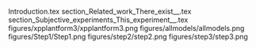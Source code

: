 Introduction.tex
section_Related_work_There_exist__.tex
section_Subjective_experiments_This_experiment__.tex
figures/xpplantform3/xpplantform3.png
figures/allmodels/allmodels.png
figures/Step1/Step1.png
figures/step2/step2.png
figures/step3/step3.png
